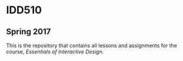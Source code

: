 # IDD510
## Spring 2017

This is the repository that contains all lessons and assignments for the course, _Essentials of Interactive Design_. 